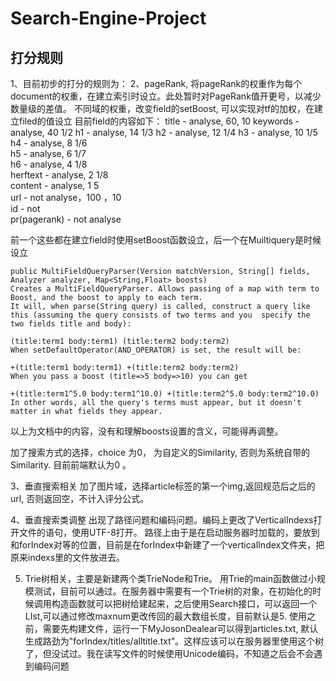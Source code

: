# Search-Engine-Project
## 打分规则
1、目前初步的打分的规则为：
2、pageRank, 将pageRank的权重作为每个document的权重，在建立索引时设立。此处暂时对PageRank值开更号，以减少数量级的差值。
不同域的权重，改变field的setBoost, 可以实现对tf的加权，在建立filed的值设立
   目前field的内容如下：
    title - analyse, 60, 10
    keywords - analyse, 40 1/2
    h1 - analyse, 14 1/3
    h2 - analyse, 12 1/4
    h3 - analyse, 10 1/5               
    h4 - analyse, 8 1/6                  
    h5 - analyse, 6 1/7                    
    h6 - analyse, 4 1/8                       
    herftext - analyse, 2 1/8                     
    content - analyse, 1 5                      
    url - not analyse，100 ，10                       
    id - not                                 
    pr(pagerank) - not analyse                                        
                                                
  前一个这些都在建立field时使用setBoost函数设立，后一个在Muiltiquery是时候设立                 


	public MultiFieldQueryParser(Version matchVersion, String[] fields, Analyzer analyzer, Map<String,Float> boosts)
	Creates a MultiFieldQueryParser. Allows passing of a map with term to Boost, and the boost to apply to each term.
	It will, when parse(String query) is called, construct a query like this (assuming the query consists of two terms and you 	specify the two fields title and body):

	(title:term1 body:term1) (title:term2 body:term2)
	When setDefaultOperator(AND_OPERATOR) is set, the result will be:
	
	+(title:term1 body:term1) +(title:term2 body:term2)
	When you pass a boost (title=>5 body=>10) you can get
	
	+(title:term1^5.0 body:term1^10.0) +(title:term2^5.0 body:term2^10.0)
	In other words, all the query's terms must appear, but it doesn't matter in what fields they appear.    
	

  以上为文档中的内容，没有和理解boosts设置的含义，可能得再调整。

  加了搜索方式的选择，choice 为0， 为自定义的Similarity, 否则为系统自带的Similarity. 目前前端默认为0 。

3、垂直搜索相关
  加了图片域，选择article标签的第一个img,返回规范后之后的url, 否则返回空，不计入评分公式。
  
4、垂直搜索类调整
  出现了路径问题和编码问题。编码上更改了VerticalIndexs打开文件的语句，使用UTF-8打开。
  路径上由于是在启动服务器时加载的，要放到和forIndex对等的位置，目前是在forIndex中新建了一个verticalIndex文件夹，把原来indexs里的文件放进去。

5. Trie树相关，主要是新建两个类TrieNode和Trie。 用Trie的main函数做过小规模测试，目前可以通过。在服务器中需要有一个Trie树的对象，在初始化的时候调用构造函数就可以把树给建起来，之后使用Search接口，可以返回一个LIst,可以通过修改maxnum更改传回的最大数组长度，目前默认是5.
使用之前，需要先构建文件，运行一下MyJosonDealear可以得到articles.txt, 默认生成路劲为"forIndex/titles/alltitle.txt"。这样应该可以在服务器里使用这个树了，但没试过。我在读写文件的时候使用Unicode编码，不知道之后会不会遇到编码问题
  
